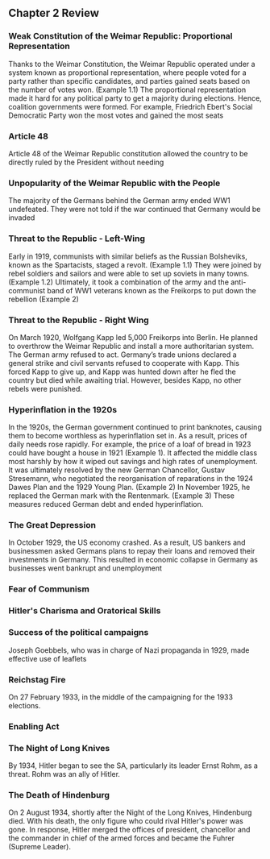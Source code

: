 ## Chapter 2 Review

### Weak Constitution of the Weimar Republic: Proportional Representation

Thanks to the Weimar Constitution, the Weimar Republic operated under a system known as proportional representation, where people voted for a party rather than specific candidates, and parties gained seats based on the number of votes won. (Example 1.1) The proportional representation made it hard for any political party to get a majority during elections. Hence, coalition governments were formed. For example, Friedrich Ebert's Social Democratic Party won the most votes and gained the most seats 

### Article 48

Article 48 of the Weimar Republic constitution allowed the country to be directly ruled by the President without needing

### Unpopularity of the Weimar Republic with the People

The majority of the Germans behind the German army ended WW1 undefeated. They were not told if the war continued that Germany would be invaded

### Threat to the Republic - Left-Wing

Early in 1919, communists with similar beliefs as the Russian Bolsheviks, known as the Spartacists, staged a revolt. (Example 1.1) They were joined by rebel soldiers and sailors and were able to set up soviets in many towns. (Example 1.2) Ultimately, it took a combination of the army and the anti-communist band of WW1 veterans known as the Freikorps to put down the rebellion (Example 2)

### Threat to the Republic - Right Wing

On March 1920, Wolfgang Kapp led 5,000 Freikorps into Berlin. He planned to overthrow the Weimar Republic and install a more authoritarian system. The German army refused to act. Germany’s trade unions declared a general strike and civil servants refused to cooperate with Kapp. This forced Kapp to give up, and Kapp was hunted down after he fled the country but died while awaiting trial. However, besides Kapp, no other rebels were punished.

### Hyperinflation in the 1920s

In the 1920s, the German government continued to print banknotes, causing them to become worthless as hyperinflation set in. As a result, prices of daily needs rose rapidly. For example, the price of a loaf of bread in 1923 could have bought a house in 1921 (Example 1). It affected the middle class most harshly by how it wiped out savings and high rates of unemployment. It was ultimately resolved by the new German Chancellor, Gustav Stresemann, who negotiated the reorganisation of reparations in the 1924 Dawes Plan and the 1929 Young Plan. (Example 2) In November 1925, he replaced the German mark with the Rentenmark. (Example 3) These measures reduced German debt and ended hyperinflation.

### The Great Depression

In October 1929, the US economy crashed. As a result, US bankers and businessmen asked Germans plans to repay their loans and removed their investments in Germany. This resulted in economic collapse in Germany as businesses went bankrupt and unemployment

### Fear of Communism

### Hitler's Charisma and Oratorical Skills

### Success of the political campaigns

Joseph Goebbels, who was in charge of Nazi propaganda in 1929, made effective use of leaflets

### Reichstag Fire

On 27 February 1933, in the middle of the campaigning for the 1933 elections. 

### Enabling Act

### The Night of Long Knives

By 1934, Hitler began to see the SA, particularly its leader Ernst Rohm, as a threat. Rohm was an ally of Hitler.

### The Death of Hindenburg

On 2 August 1934, shortly after the Night of the Long Knives, Hindenburg died. With his death, the only figure who could rival Hitler's power was gone. In response, Hitler merged the offices of president, chancellor and the commander in chief of the armed forces and became the Fuhrer (Supreme Leader).
